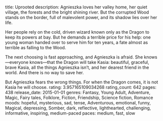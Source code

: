 title: Uprooted
description: Agnieszka loves her valley home, her quiet village, the forests and the bright shining river. But the corrupted Wood stands on the border, full of malevolent power, and its shadow lies over her life.

Her people rely on the cold, driven wizard known only as the Dragon to keep its powers at bay. But he demands a terrible price for his help: one young woman handed over to serve him for ten years, a fate almost as terrible as falling to the Wood.

The next choosing is fast approaching, and Agnieszka is afraid. She knows—everyone knows—that the Dragon will take Kasia: beautiful, graceful, brave Kasia, all the things Agnieszka isn’t, and her dearest friend in the world. And there is no way to save her.

But Agnieszka fears the wrong things. For when the Dragon comes, it is not Kasia he will choose.
rating: 3.957165109034268
rating_count: 642
pages: 438
release_date: 2015-01-01
genres: Fantasy, Young Adult, Adventure, Magic, Fairy tales, Folklore, Fiction, Friendship, Science fiction, Romance
moods: hopeful, mysterious, sad, tense, Adventurous, emotional, funny, Magical, depressing, Somber, dark, reflective, lighthearted, challenging, informative, inspiring, medium-paced
paces: medium, fast, slow